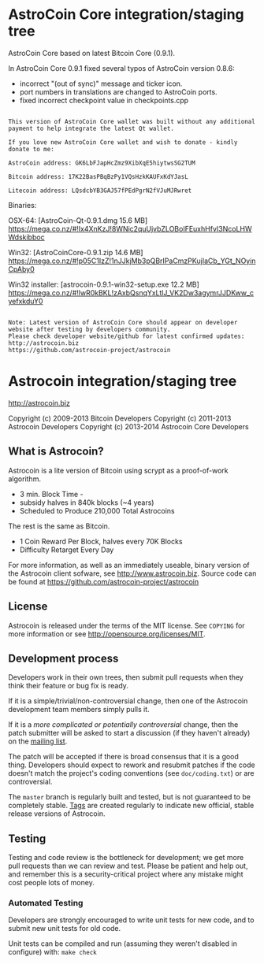 AstroCoin Core integration/staging tree
=====================================

AstroCoin Core based on latest Bitcoin Core (0.9.1).

In AstroCoin Core 0.9.1 fixed several typos of AstroCoin version 0.8.6: 
- incorrect "(out of sync)" message and ticker icon.
- port numbers in translations are changed to AstroCoin ports.
- fixed incorrect checkpoint value in checkpoints.cpp 


~~~~~~~~~~~~~

This version of AstroCoin Core wallet was built without any additional payment to help integrate the latest Qt wallet.

If you love new AstroCoin Core wallet and wish to donate - kindly donate to me:

AstroCoin address: GK6LbFJapHcZmz9XibXqE5hiytwsSG2TUM

Bitcoin address: 17K22BasPBqBzPy1VQsHzkKAUFxKdYJasL

Litecoin address: LQsdcbYB3GAJ57fPEdPgrN2fVJuMJRwret

~~~~~~~~~~~~~

Binaries:

OSX-64: [AstroCoin-Qt-0.9.1.dmg 15.6 MB]
https://mega.co.nz/#!Ix4XnKzJ!8WNic2quUjvbZLOBoIFEuxhHfvI3NcoLHWWdskibboc

Win32: [AstroCoinCore-0.9.1.zip 14.6 MB]
https://mega.co.nz/#!p05C1IzZ!1nJJkjMb3pQBrIPaCmzPKujIaCb_YGt_NOyinCpAby0

Win32 installer: [astrocoin-0.9.1-win32-setup.exe 12.2 MB]
https://mega.co.nz/#!lwR0kBKL!zAxbQsnqYxLtlJ_VK2Dw3agymrJJDKww_cyefxkduY0


~~~~~~~~~~~~~

Note: Latest version of AstroCoin Core should appear on developer website after testing by developers community.
Please check developer website/github for latest confirmed updates: 
http://astrocoin.biz
https://github.com/astrocoin-project/astrocoin

~~~~~~~~~~~~~




Astrocoin integration/staging tree
=====================================

http://astrocoin.biz

Copyright (c) 2009-2013 Bitcoin Developers
Copyright (c) 2011-2013 Astrocoin Developers
Copyright (c) 2013-2014 Astrocoin Core Developers

What is Astrocoin?
----------------

Astrocoin is a lite version of Bitcoin using scrypt as a proof-of-work algorithm.
 - 3 min. Block Time - 
 - subsidy halves in 840k blocks (~4 years)
 - Scheduled to Produce 210,000 Total Astrocoins

The rest is the same as Bitcoin.
 - 1 Coin Reward Per Block, halves every 70K Blocks
 - Difficulty Retarget Every Day

For more information, as well as an immediately useable, binary version of
the Astrocoin client sofware, see http://www.astrocoin.biz.
Source code can be found at https://github.com/astrocoin-project/astrocoin

License
-------

Astrocoin is released under the terms of the MIT license. See `COPYING` for more
information or see http://opensource.org/licenses/MIT.

Development process
-------------------

Developers work in their own trees, then submit pull requests when they think
their feature or bug fix is ready.

If it is a simple/trivial/non-controversial change, then one of the Astrocoin
development team members simply pulls it.

If it is a *more complicated or potentially controversial* change, then the patch
submitter will be asked to start a discussion (if they haven't already) on the
[mailing list](http://sourceforge.net/mailarchive/forum.php?forum_name=bitcoin-development).

The patch will be accepted if there is broad consensus that it is a good thing.
Developers should expect to rework and resubmit patches if the code doesn't
match the project's coding conventions (see `doc/coding.txt`) or are
controversial.

The `master` branch is regularly built and tested, but is not guaranteed to be
completely stable. [Tags](https://github.com/bitcoin/bitcoin/tags) are created
regularly to indicate new official, stable release versions of Astrocoin.

Testing
-------

Testing and code review is the bottleneck for development; we get more pull
requests than we can review and test. Please be patient and help out, and
remember this is a security-critical project where any mistake might cost people
lots of money.

### Automated Testing

Developers are strongly encouraged to write unit tests for new code, and to
submit new unit tests for old code. 

Unit tests can be compiled and run (assuming they weren't disabled in configure) with: `make check`

